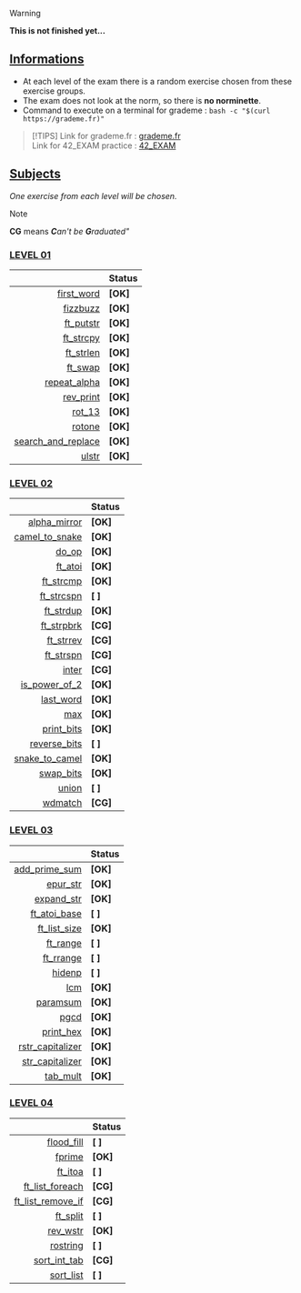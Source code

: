 > [!WARNING]
> **This is not finished yet...**

## <ins>Informations</ins>

- At each level of the exam there is a random exercise chosen from these exercise groups.
- The exam does not look at the norm, so there is **no norminette**.
- Command to execute on a terminal for grademe : ```bash -c "$(curl https://grademe.fr)"```
  
> [!TIPS] 
> Link for grademe.fr : [grademe.fr](https://grademe.fr) <br>
> Link for 42_EXAM practice : [42_EXAM](https://github.com/JCluzet/42_EXAM)


## <ins>Subjects</ins>

*One exercise from each level will be chosen.*
> [!NOTE]
> **CG** means ***C**an't be **G**raduated"*

### [LEVEL 01](https://github.com/TojoniainaR/Exam42_rank02/tree/9dfa67f7b857459cd85cf12625566e7cb1bd0c21/Level%201)

|                                                                                                              |   Status   |
|-------------------------------------------------------------------------------------------------------------:|------------|
|  [first_word](https://github.com/TojoniainaR/Exam42_rank02/blob/main/Level%201/first_word)                   |  **[OK]**  |
|  [fizzbuzz](https://github.com/TojoniainaR/Exam42_Rank02/blob/main/Level%201/fizzbuzz)                       |  **[OK]**  |
|  [ft_putstr](https://github.com/TojoniainaR/Exam42_Rank02/blob/main/Level%201/ft_putstr)                     |  **[OK]**  |
|  [ft_strcpy](https://github.com/TojoniainaR/Exam42_Rank02/blob/main/Level%201/ft_strcpy)                     |  **[OK]**  |
|  [ft_strlen](https://github.com/TojoniainaR/Exam42_Rank02/blob/main/Level%201/ft_strlen)                     |  **[OK]**  |
|  [ft_swap](https://github.com/TojoniainaR/Exam42_Rank02/blob/main/Level%201/ft_swap)                         |  **[OK]**  |
|  [repeat_alpha](https://github.com/TojoniainaR/Exam42_Rank02/blob/main/Level%201/repeat_alpha)               |  **[OK]**  |
|  [rev_print](https://github.com/TojoniainaR/Exam42_Rank02/blob/main/Level%201/rev_print)                     |  **[OK]**  |
|  [rot_13](https://github.com/TojoniainaR/Exam42_Rank02/blob/main/Level%201/rot_13)                           |  **[OK]**  |
|  [rotone](https://github.com/TojoniainaR/Exam42_Rank02/blob/main/Level%201/rotone)                           |  **[OK]**  |
|  [search_and_replace](https://github.com/TojoniainaR/Exam42_Rank02/blob/main/Level%201/search_and_replace)   |  **[OK]**  |
|  [ulstr](https://github.com/TojoniainaR/Exam42_Rank02/blob/main/Level%201/ulstr)                             |  **[OK]**  |

### [LEVEL 02](https://github.com/TojoniainaR/Exam42_rank02/tree/9dfa67f7b857459cd85cf12625566e7cb1bd0c21/Level%202)

|                                                                                                              |  Status    |
|-------------------------------------------------------------------------------------------------------------:|------------|
|  [alpha_mirror](https://github.com/TojoniainaR/Exam42_rank02/blob/main/Level%202/alpha_mirror)               |  **[OK]**  |
|  [camel_to_snake](https://github.com/TojoniainaR/Exam42_rank02/blob/main/Level%202/camel_to_snake)           |  **[OK]**  |
|  [do_op](https://github.com/TojoniainaR/Exam42_rank02/blob/main/Level%202/do_op)                             |  **[OK]**  |
|  [ft_atoi](https://github.com/TojoniainaR/Exam42_rank02/blob/main/Level%202/ft_atoi)                         |  **[OK]**  |
|  [ft_strcmp](https://github.com/TojoniainaR/Exam42_rank02/blob/main/Level%202/ft_strcmp)                     |  **[OK]**  |
|  [ft_strcspn](https://github.com/TojoniainaR/Exam42_rank02/blob/main/Level%202/ft_strcspn)                   |  **[  ]**  |
|  [ft_strdup](https://github.com/TojoniainaR/Exam42_rank02/blob/main/Level%202/ft_strdup)                     |  **[OK]**  |
|  [ft_strpbrk](https://github.com/TojoniainaR/Exam42_rank02/blob/main/Level%202/ft_strpbrk)                   |  **[CG]**  |
|  [ft_strrev](https://github.com/TojoniainaR/Exam42_rank02/blob/main/Level%202/ft_strrev)                     |  **[CG]**  |
|  [ft_strspn](https://github.com/TojoniainaR/Exam42_rank02/blob/main/Level%202/ft_strspn)                     |  **[CG]**  |
|  [inter](https://github.com/TojoniainaR/Exam42_rank02/blob/main/Level%202/inter)                             |  **[CG]**  |
|  [is_power_of_2](https://github.com/TojoniainaR/Exam42_rank02/blob/main/Level%202/is_power_of_2)             |  **[OK]**  |
|  [last_word](https://github.com/TojoniainaR/Exam42_rank02/blob/main/Level%202/last_word)                     |  **[OK]**  |
|  [max](https://github.com/TojoniainaR/Exam42_rank02/blob/main/Level%202/max)                                 |  **[OK]**  |
|  [print_bits](https://github.com/TojoniainaR/Exam42_rank02/blob/main/Level%202/print_bits)                   |  **[OK]**  |
|  [reverse_bits](https://github.com/TojoniainaR/Exam42_rank02/blob/main/Level%202/reverse_bits)               |  **[  ]**  |
|  [snake_to_camel](https://github.com/TojoniainaR/Exam42_rank02/blob/main/Level%202/snake_to_camel)           |  **[OK]**  |
|  [swap_bits](https://github.com/TojoniainaR/Exam42_rank02/blob/main/Level%202/swap_bits)                     |  **[OK]**  |
|  [union](https://github.com/TojoniainaR/Exam42_rank02/blob/main/Level%202/union)                             |  **[  ]**  |
|  [wdmatch](https://github.com/TojoniainaR/Exam42_rank02/blob/main/Level%202/wdmatch)                         |  **[CG]**  |

### [LEVEL 03](https://github.com/TojoniainaR/Exam42_rank02/tree/9dfa67f7b857459cd85cf12625566e7cb1bd0c21/Level%203)

|                                                                                                              |   Status   |
|-------------------------------------------------------------------------------------------------------------:|------------|
|  [add_prime_sum](https://github.com/TojoniainaR/Exam42_rank02/blob/main/Level%203/add_prime_sum)             |  **[OK]**  |
|  [epur_str](https://github.com/TojoniainaR/Exam42_rank02/blob/main/Level%203/epur_str)                       |  **[OK]**  |
|  [expand_str](https://github.com/TojoniainaR/Exam42_rank02/blob/main/Level%203/expand_str)                   |  **[OK]**  |
|  [ft_atoi_base](https://github.com/TojoniainaR/Exam42_rank02/blob/main/Level%203/ft_atoi_base)               |  **[  ]**  |
|  [ft_list_size](https://github.com/TojoniainaR/Exam42_rank02/blob/main/Level%203/ft_list_size)               |  **[OK]**  |
|  [ft_range](https://github.com/TojoniainaR/Exam42_rank02/blob/main/Level%203/ft_range)                       |  **[  ]**  |
|  [ft_rrange](https://github.com/TojoniainaR/Exam42_rank02/blob/main/Level%203/ft_rrange)                     |  **[  ]**  |
|  [hidenp](https://github.com/TojoniainaR/Exam42_rank02/blob/main/Level%203/hidenp)                           |  **[  ]**  |
|  [lcm](https://github.com/TojoniainaR/Exam42_rank02/blob/main/Level%203/lcm)                                 |  **[OK]**  |
|  [paramsum](https://github.com/TojoniainaR/Exam42_rank02/blob/main/Level%203/paramsum)                       |  **[OK]**  |
|  [pgcd](https://github.com/TojoniainaR/Exam42_rank02/blob/main/Level%203/pgcd)                               |  **[OK]**  |
|  [print_hex](https://github.com/TojoniainaR/Exam42_rank02/blob/main/Level%203/print_hex)                     |  **[OK]**  |
|  [rstr_capitalizer](https://github.com/TojoniainaR/Exam42_rank02/blob/main/Level%203/rstr_capitalizer)       |  **[OK]**  |
|  [str_capitalizer](https://github.com/TojoniainaR/Exam42_rank02/blob/main/Level%203/str_capitalizer)         |  **[OK]**  |
|  [tab_mult](https://github.com/TojoniainaR/Exam42_rank02/blob/main/Level%203/tab_mult)                       |  **[OK]**  |

### [LEVEL 04](https://github.com/TojoniainaR/Exam42_rank02/tree/9dfa67f7b857459cd85cf12625566e7cb1bd0c21/Level%204)

|                                                                                                              |   Status   |
|-------------------------------------------------------------------------------------------------------------:|------------|
|  [flood_fill](https://github.com/TojoniainaR/Exam42_rank02/blob/main/Level%204/flood_fill)                   |  **[  ]**  |
|  [fprime](https://github.com/TojoniainaR/Exam42_rank02/blob/main/Level%204/fprime)                           |  **[OK]**  |
|  [ft_itoa](https://github.com/TojoniainaR/Exam42_rank02/blob/main/Level%204/ft_itoa)                         |  **[  ]**  |
|  [ft_list_foreach](https://github.com/TojoniainaR/Exam42_rank02/blob/main/Level%204/ft_list_foreach)         |  **[CG]**  |
|  [ft_list_remove_if](https://github.com/TojoniainaR/Exam42_rank02/blob/main/Level%204/ft_list_remove_if)     |  **[CG]**  |
|  [ft_split](https://github.com/TojoniainaR/Exam42_rank02/blob/main/Level%204/ft_split)                       |  **[  ]**  |
|  [rev_wstr](https://github.com/TojoniainaR/Exam42_rank02/blob/main/Level%204/rev_wstr)                       |  **[OK]**  |
|  [rostring](https://github.com/TojoniainaR/Exam42_rank02/blob/main/Level%204/rostring)                       |  **[  ]**  |
|  [sort_int_tab](https://github.com/TojoniainaR/Exam42_rank02/blob/main/Level%204/sort_int_tab)               |  **[CG]**  |
|  [sort_list](https://github.com/TojoniainaR/Exam42_rank02/blob/main/Level%204/sort_list)                     |  **[  ]**  |
<br>
